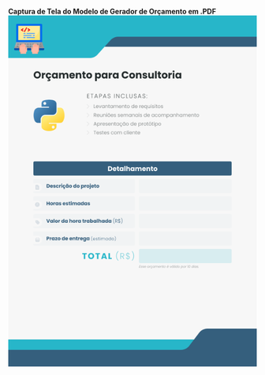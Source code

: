 **Captura de Tela do Modelo de Gerador de Orçamento em .PDF**
![Captura de Tela do Modelo de Gerador de Orçamento em .PDF](https://raw.githubusercontent.com/igormaiadm/gerador-orcamento-em-pdf/main/exemplo.png)
